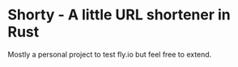 # Shorty - A little URL shortener in Rust

Mostly a personal project to test fly.io but feel free to extend.
